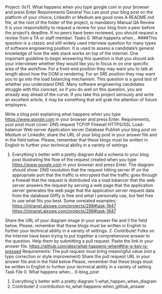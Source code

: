 Project: 0x11. What happens when you type google.com in your browser and press Enter
Requirements
General
You can post your blog post on the platform of your choice, LinkedIn or Medium are good ones
A README.md file, at the root of the folder of the project, is mandatory
Manual QA Review
It is your responsibility to request a review for your blog from a peer before the project’s deadline.
If no peers have been reviewed, you should request a review from a TA or staff member.
Tasks
0. What happens when...
####This question is a classic and still widely used interview question for many types of software engineering position. It is used to assess a candidate’s general knowledge of how the web stack works on top of the internet. One important guideline to begin answering this question is that you should ask your interviewer whether they would like you to focus in on one specific area of the workflow. For a front-end position they may want you to talk at length about how the DOM is rendering. For an SRE position they may want you to go into the load balancing mechanism. This question is a good test of whether you understand DNS. Many software engineering candidates struggle with this concept, so if you do well on this question, you are already way ahead of the curve. If you take this project seriously and write an excellent article, it may be something that will grab the attention of future employers.

Write a blog post explaining what happens when you type https://www.google.com in your browser and press Enter.
Requirements, your post must cover:
DNS request
TCP/IP
Firewall
HTTPS/SSL
Load-balancer
Web server
Application server
Database
Publish your blog post on Medium or LinkedIn; share the URL of your blog post in your answer file and in the field below.
Please, remember that these blogs must be written in English to further your technical ability in a variety of settings.
1. Everything's better with a pretty diagram
Add a schema to your blog post illustrating the flow of the request created when you type https://www.google.com in your browser and press Enter.
The diagram should show:
DNS resolution
that the request hitting server IP on the appropriate port
that the traffic is encrypted
that the traffic goes through a firewall
that the request is distributed via a load balancer
that the web server answers the request by serving a web page
that the application server generates the web page
that the application server request data from the database
Gliffy is free and what I personally use, but feel free to use what fits you best.
Some unrelated examples:
https://intranet.alxswe.com/projects/298#task-1647 https://intranet.alxswe.com/projects/298#task-1647

Share the URL of your diagram image in your answer file and il the field below.
Please, remember that these blogs must be written in English to further your technical ability in a variety of settings.
2. Contribute!
Folks on the Internet have been trying to put together a comprehensive answer to the question.
Help them by submitting a pull request. Paste the link in your answer file.
https://github.com/alex/what-happens-when#the-g-key-is-pressed
Requirements:
The pull request must bring meaningful value (not a typo correction or style improvement)
Share the pull request URL in your answer file and in the field below
Please, remember that these blogs must be written in English to further your technical ability in a variety of setting
Task	File
0. What happens when...	0-blog_post
1. Everything's better with a pretty diagram	1-what_happen_when_diagram
2. Contribute!	2-contribution-to_what-happens-when_github_answer
